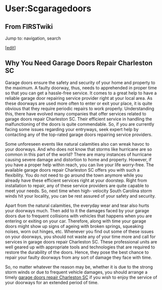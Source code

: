 # User:Scgaragedoors

## From FIRSTwiki

Jump to: navigation, search

[[edit](/index.php?title=User:Scgaragedoors&action=edit&section=1 "Edit
section: Why You Need Garage Doors Repair Charleston SC")]

## Why You Need Garage Doors Repair Charleston SC

Garage doors ensure the safety and security of your home and property to the maximum. A faulty doorway, thus, needs to apprehended in proper time so that you can get a hassle-free service. It comes to a great help to have a reliable garage door repairing service provider right at your local area. As these doorways are used more often to enter or exit your place, it is quite obvious that they require periodic repairs to work properly. Understanding this, there have evolved many companies that offer services related to garage doors repair Charleston SC. Their efficient service in handling the malfunctioning of the doors is quite commendable. So, if you are currently facing some issues regarding your entryways, seek expert help by contacting any of the top-rated garage doors repairing service providers.

Some unforeseen events like natural calamities also can wreak havoc to your doorways. And who does not know that storms like hurricane are so common in this part of the world? There are many instances of hurricane causing severe damage and distortion to home and property. However, if you have a proper help within reach, you can live your life worry-free. The available garage doors repair Charleston SC offers you with such a flexibility. You do not need to go around the town anymore while you already have these efficient services right at your doorstep. Right from installation to repair, any of these service providers are quite capable to meet your needs. So, next time when high- velocity South Carolina storm winds hit your locality, you can be rest assured of your safety and security.

Apart from the natural calamities, the everyday wear and tear also hurts your doorways much. Then add to it the damages faced by your garage doors due to frequent collisions with vehicles that happens when you are entering or exiting on your car. Therefore, along with time your garage doors might show up signs of ageing with broken springs, squeaking noises, worn out hinges, etc. Whenever you find out some of these issues on your doorways, you should not waste any of your time more and call for services in garage doors repair Charleston SC. These professional units are well geared up with appropriate tools and technologies that are required to restore the durability of the doors. Hence, they pose the best chance to repair your faulty doorways from any sort of damage they face with time.

So, no matter whatever the reason may be, whether it is due to the strong storm winds or due to frequent vehicle damages, you should arrange a timely [garage doors repair Charleston SC](http://www.charlestongaragedoors.com/ "http://www.charlestongaragedoors.com/") if you wish to enjoy the service of your doorways for an extended period of time.
